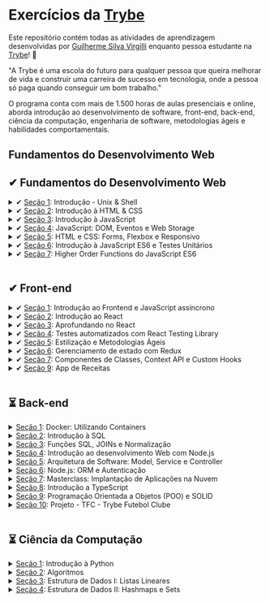 # Exercícios da [Trybe](https://www.betrybe.com/)

Este repositório contém todas as atividades de aprendizagem desenvolvidas por [Guilherme Silva Virgilli](https://www.linkedin.com/in/gsvirgilli/) enquanto pessoa estudante na [Trybe](https://www.betrybe.com/)! :rocket:

"A Trybe é uma escola do futuro para qualquer pessoa que queira melhorar de vida e construir uma carreira de sucesso em tecnologia, onde a pessoa só paga quando conseguir um bom trabalho."

O programa conta com mais de 1.500 horas de aulas presenciais e online, aborda introdução ao desenvolvimento de software, front-end, back-end, ciência da computação, engenharia de software, metodologias ágeis e habilidades comportamentais.

## Fundamentos do Desenvolvimento Web

<summary><h2 class="done">✔ Fundamentos do Desenvolvimento Web</h2></summary>

  <details>
    <summary>✔ <a href="https://github.com/gsvirgilli/trybe-exercicios/tree/main/01.%20Fundamentos/01.%20Unix%2C%20Shell%20e%20Git" class="done">Seção 1</a>: Introdução - Unix & Shell</summary>

  - [X] 1.1 - Unix e shell
  - [X] 1.2 - Git - O que é e para que serve
  - [X] 1.3 - Git e Github - Entendendo os comandos
  </details>

  <details>
    <summary>✔ <a href="https://github.com/gsvirgilli/trybe-exercicios/tree/main/01.%20Fundamentos/02.%20Introdu%C3%A7%C3%A3o%20%C3%A0%20HTML%20%26%20CSS" class="done">Seção 2</a>: Introdução à HTML & CSS</summary>

  - [x] 2.1 - Estruturas de página
  - [x] 2.2 - Primeiros passos em CSS
  - [X] 2.3 - Seletores e posicionamento
  - [X] 2.4 - HTML Semântico
  - [X] 2.5 - Projeto - Lessons Learned
  </details>

  <details>
    <summary>✔ <a href="https://github.com/gsvirgilli/trybe-exercicios/tree/main/01.%20Fundamentos/03.%20Introdu%C3%A7%C3%A3o%20%C3%A0%20JavaScript" class="done">Seção 3</a>: Introdução à JavaScript</summary>

  - [X] 3.1 - Primeiros passos
  - [X] 3.2 - Array e loop For
  - [X] 3.3 - Funções
  - [X] 3.4 - Objetos
  - [X] 3.5 - ES6 - let, const, arrow functions e template literals
  - [X] 3.6 - Projeto - Playground Functions
  </details>

  <details>
    <summary>✔ <a href="https://github.com/gsvirgilli/trybe-exercicios/tree/main/01.%20Fundamentos/04.%20JavaScript%3A%20DOM%2C%20Eventos%20e%20Web%20Storage" class="done">Seção 4</a>: JavaScript: DOM, Eventos e Web Storage</summary>

  - [X] 4.1 - DOM e seletores
  - [X] 4.2 - Trabalhando com elementos
  - [X] 4.3 - Eventos
  - [X] 4.4 - Web Storage
  - [X] 4.6 - Projeto - Arte com Pixels
  - [x] 4.7 - Projetos Bônus
  </details>

  <details>
    <summary>✔ <a href="https://github.com/gsvirgilli/trybe-exercicios/tree/main/01.%20Fundamentos/05.%20HTML%20e%20CSS%3A%20Forms%2C%20Flexbox%20e%20Responsivo" class="done">Seção 5</a>: HTML e CSS: Forms, Flexbox e Responsivo</summary>

  - [X] 5.1 - HTML & CSS - Forms
  - [X] 5.2 - Bibliotecas JavaScript e Frameworks CSS
  - [x] 5.3 - CSS Flexbox - Parte 1
  - [X] 5.4 - CSS Flexbox - Parte 2
  - [X] 5.5 - CSS Responsivo - Mobile First
  - [X] 5.6 - Projeto - Trybewarts
  </details>

  <details>
    <summary>✔ <a href="https://github.com/gsvirgilli/trybe-exercicios/tree/main/01.%20Fundamentos/06.%20Introdu%C3%A7%C3%A3o%20%C3%A0%20JavaScript%20ES6%20e%20Testes%20Unit%C3%A1rios" class="done">Seção 6</a>: Introdução à JavaScript ES6 e Testes Unitários</summary>

  - [X] 6.1 - Fluxo de exceções e manipulação de objetos
  - [X] 6.2 - Primeiros passos em Jest
  - [X] 6.3 - Matchers e cobertura de código
  - [X] 6.4 - Projeto - JavaScript Testes Unitários
  </details>
  
 <details>
 <summary>✔ <a href="https://github.com/gsvirgilli/trybe-exercicios/tree/main/01.%20Fundamentos/07.%20Highter%20Order%20Functions%20do%20JavaScrip%20ES6" class="doing">Seção 7</a>: Higher Order Functions do JavaScript ES6</summary>

  - [X] 7.1 - Introdução a Higher Order Functions
  - [X] 7.2 - Higher Order Functions - sort e map
  - [X] 7.3 - Higher Order Functions - filter e reduce
  - [X] 7.4 - JavaScript ES6 - spread operator, rest parameters e object destructuring
  - [X] 7.5 - JavaScript ES6 - Array destructuring, Default destructuring, Object property shorthand, e default parameters
  - [X] 7.6 - Projeto - Zoo functions
 </details>
 
<br>

 <summary><h2 class="done">✔ Front-end</h2></summary>
  
<details>
 <summary>✔ <a href="https://github.com/gsvirgilli/trybe-exercicios/tree/main/02.%20Front-end/01.%20Introdu%C3%A7%C3%A3o%20ao%20Frontend%20e%20JavaScript%20" class="toDo">Seção 1</a>: Introdução ao Frontend e JavaScript assíncrono</summary>

  - [X] 1.1 - Ambiente de desenvolvimento
  - [X] 1.2 - JavaScript Assíncrono - Promises e fetch
  - [X] 1.3 - Prática - Casa de câmbio
  - [X] 1.4 - Async, await e testes assíncronos
  - [X] 1.5 - Projeto - iChoveu
</details>

  <details>
    <summary>✔ <a href="https://github.com/gsvirgilli/trybe-exercicios/tree/main/02.%20Front-end/02.%20Introdu%C3%A7%C3%A3o%20ao%20React" class="toDo">Seção 2</a>: Introdução ao React</summary>

  - [X] 2.1 - Introdução ao React e ao TypeScript 
  - [X] 2.2 - Componentes React e Props
  - [X] 2.3 - Avançando em componentes
  - [X] 2.4 - Revisão - Solar System
  - [X] 2.5 - Estados e eventos
  - [X] 2.6 - Formilários
  - [X] 2.7 - Revisão - Store Back Office
  - [X] 2.8 - Projeto - Password Manager
  </details>

  <details>
    <summary>✔ <a href="https://github.com/gsvirgilli/trybe-exercicios/tree/main/02.%20Front-end/03.%20Aprofundando%20no%20React" class="toDo">Seção 3</a>: Aprofundando no React</summary>

  - [X] 3.1 - React Router
  - [X] 3.2 - useEffect
  - [X] 3.3 - Revisão - Clonando o Twitter
  - [X] 3.4 - Projeto - Trybetunes
  </details>

  <details>
    <summary>✔ <a href="https://github.com/gsvirgilli/trybe-exercicios/tree/main/02.%20Front-end/04.%20Testes%20automatizados%20com%20React%20Testing%20Library" class="toDo">Seção 4</a>: Testes automatizados com React Testing Library</summary>

  - [X] 4.1 - Introdução a React Testing Library
  - [X] 4.2 - RTL: Mocks
  - [X] 4.3 - RTL: Testando com React Router
  - [X] 4.3 - Projeto - Testes em React
  </details>

  <details>
    <summary>✔ <a href="https://github.com/gsvirgilli/trybe-exercicios/tree/main/02.%20Front-end/05.%20Estiliza%C3%A7%C3%A3o%20e%20Metodologia%20%C3%81gil" class="toDo">Seção 5</a>: Estilização e Metodologias Ágeis</summary>

  - [X] 5.1 - CSS Modules
  - [X] 5.2 - Styled Components
  - [X] 5.3 - Metodologias ágeis
  - [X] 5.4 - Projeto Frontend Online Store
  </details>

  <details>
    <summary>✔ <a href="https://github.com/gsvirgilli/trybe-exercicios/tree/main/02.%20Front-end/06.%20Gerenciamento%20de%20estado%20com%20Redux" class="toDo">Seção 6</a>: Gerenciamento de estado com Redux</summary>

  - [X] 6.1 - Introdução ao Redux - O estado global da aplicação
  - [X] 6.2 - Usando o Redux no React
  - [X] 6.3 - Revisão - Usando o Redux no React 
  - [X] 6.4 - Usando o Redux no React - Actions Assíncronas
  - [X] 6.5 - Testes em React-Redux
  - [X] 6.6 - Projeto - Trybe Wallet
  </details>

  <details>
    <summary>✔ <a href="https://github.com/gsvirgilli/trybe-exercicios/tree/main/02.%20Front-end/07.%20Componentes%20de%20Classes%2C%20Context%20API%20e%20Custom%20Hooks" class="toDo">Seção 7</a>: Componentes de Classes, Context API e Custom Hooks</summary>

  - [X] 7.1 - Componentes de CLasses
  - [X] 7.2 - Context API
  - [X] 7.3 -  Hooks Customizados
  - [X] 7.4 - Projeto - StarWars
  </details>

  <details>
    <summary>✔ <a href="" class="toDo">Seção 9</a>: App de Receitas</summary>

  - [X] 8. - Projeto App de Receitas

  </details>
<br>
  <summary><h2>⏳ Back-end</h2></summary>

  <details>
    <summary><a href="https://github.com/gsvirgilli/trybe-exercicios/tree/main/03.%20Back-end/01.%20Docker%3A%20Utilizando%20Containers" class="toDo">Seção 1</a>: Docker: Utilizando Containers</summary>

  - [ ] 1.1 - Utilizando Containers - Docker
  - [ ] 1.2 - Manipulando Imagens no Docker
  - [ ] 1.3 - Orquestrando Containers com Docker Compose
  - [ ] 1.4 - Projeto - Docker Todo-List
  </details>

  <details>
    <summary><a href="https://github.com/gsvirgilli/trybe-exercicios/tree/main/03.%20Back-end/02.%20Introdu%C3%A7%C3%A3o%20%C3%A0%20SQL" class="toDo">Seção 2</a>:  Introdução à SQL</summary>

  - [ ] 2.1 - Banco de dados SQL
  - [ ] 2.2 - Encontrando dados em um banco de dados
  - [ ] 2.3 - Filtrando dados de forma específica
  - [ ] 2.4 - Manipulando tabelas
  - [ ] 2.5 - Projeto - All For One
  </details>

  <details>
    <summary><a href="https://github.com/gsvirgilli/trybe-exercicios/tree/main/03.%20Back-end/03.%20Fun%C3%A7%C3%B5es%20SQL%2C%20JOINs%20e%20Normaliza%C3%A7%C3%A3o" class="toDo">Seção 3</a>: Funções SQL, JOINs e Normalização</summary>

  - [ ] 3.1 - Funções mais usadas no SQL
  - [ ] 3.2 - Descomplicando JOINs
  - [ ] 3.3 - Transformando ideias em um modelo de banco de dados
  - [ ] 3.4 - Aula ao vivo + Projeto - One For All
  </details>

  <details>
    <summary><a href="https://github.com/gsvirgilli/trybe-exercicios/tree/main/03.%20Back-end/04.%20Introdu%C3%A7%C3%A3o%20ao%20desenvolvimento%20Web%20com%20Node.js" class="toDo">Seção 4</a>:  Introdução ao desenvolvimento Web com Node.js</summary>

  - [ ] 4.1 - Node.js: Runtime Assíncrono
  - [ ] 4.2 - Node.js: API REST com Express
  - [ ] 4.3 - Node.js: Testes de Integração
  - [ ] 4.3 - Node.js: Express e Middlewares
  - [ ] 4.3 - Node.js: Express e MySQL
  - [ ] 4.3 - Projeto - Talker Manager
  </details>

  <details>
    <summary><a href="https://github.com/gsvirgilli/trybe-exercicios/tree/main/03.%20Back-end/05.%20Arquitetura%20de%20Software%3A%20Model%2C%20Service%20e%20Controller" class="toDo">Seção 5</a>: Arquitetura de Software: Model, Service e Controller</summary>

  - [ ] 5.1 - Arquitetura de Software: Camada Model
  - [ ] 5.2 - Arquitetura de Software: Refatorando Camada Model
  - [ ] 5.1 - Arquitetura de Software: Camada Service
  - [ ] 5.2 - Arquitetura de Software: Refatorando Camada Service
  - [ ] 5.2 - Arquitetura de Software: Refatorando Camada Controller
  - [ ] 5.2 - Projeto - Store Manager
  </details>

  <details>
    <summary><a href="https://github.com/gsvirgilli/trybe-exercicios/tree/main/03.%20Back-end/06.%20Node%2Cjs%3A%20ORM%20e%20Autentica%C3%A7%C3%A3o" class="toDo">Seção 6</a>: Node.js: ORM e Autenticação</summary>

  - [ ] 6.1 - ORM - Interface da aplicação com o banco de dados
  - [ ] 6.2 - ORM - Associations 1:1 e 1:N
  - [ ] 6.3 - ORM - Associations N:N e Transactions
  - [ ] 6.4 - JWT - (JSON Web Token)
  - [ ] 6.4 - Projeto - API de Blogs
  </details>

  <details>
    <summary><a href="https://github.com/gsvirgilli/trybe-exercicios/tree/main/03.%20Back-end/07.%20Masterclass%3A%20Implanta%C3%A7%C3%A3o%20de%20Aplica%C3%A7%C3%B5es%20na%20Nuvem/Dia%2001%3A%20Infraestrutura%3A%20Deploy%20com%20Railway" class="toDo">Seção 7</a>: Masterclass: Implantação de Aplicações na Nuvem</summary>

  - [ ] 7.1 - Infraestrutura: Deploy com Railway
  </details>

  <details>
    <summary><a href="https://github.com/gsvirgilli/trybe-exercicios/tree/main/03.%20Back-end/08.%20Introdu%C3%A7%C3%A3o%20a%20TypeScript" class="toDo">Seção 8</a>: Introdução a TypeScript</summary>

  - [ ] 8.1 - Aprendendo TypeScript
  - [ ] 8.1 - Introdução a Generics
  - [ ] 8.1 - API REST com Express, JWT, Sequelize e TypeScript
  - [ ] 8.1 - Testando Aplicações com TypeScript
  - [ ] 8.1 - Projeto - Trybesmith

  </details>

  <details>
    <summary><a href="https://github.com/gsvirgilli/trybe-exercicios/tree/main/03.%20Back-end/09.%20Programa%C3%A7%C3%A3o%20Orientada%20a%20Objetos%20(POO)%20e%20SOLID" class="toDo">Seção 9</a>: Programação Orientada a Objetos (POO) e SOLID</summary>

  - [ ] 9.1 - Introdução à Orientação a Objetos
  - [ ] 9.2 - Herança e Composição
  - [ ] 9.3 - Polimorfismo
  - [ ] 9.4 - SOLID - Introdução e Princípios S, O e D
  - [ ] 9.4 - SOLID - Princípios L e I
  - [ ] 9.4 - Projeto - Trybers and Dragons
  </details>

  <details>
    <summary><a href="https://github.com/gsvirgilli/trybe-exercicios/tree/main/03.%20Back-end/10.%20Projeto%20-%20TFC%20-%20Trybe%20Futebol%20Clube" class="toDo">Seção 10</a>: Projeto - TFC - Trybe Futebol Clube</summary>

  - [ ] 10.1 - Express com Classes
  - [ ] 10.1 - Projeto - TFC - Trybe Futebol Clube

  </details>

<br>
  <summary><h2>⏳ Ciência da Computação</h2></summary>

  <details>
    <summary><a href="https://github.com/gsvirgilli/trybe-exercicios/tree/main/04.%20Ci%C3%AAncia%20da%20Computa%C3%A7%C3%A3o/01.%20introdu%C3%A7%C3%A3o%20%C3%A0%20Python" class="toDo">Seção 1</a>: Introdução à Python</summary>

  - [ ] 1.1 - Aprendendo Python
  - [ ] 1.2 - Entrada e Saída de Dados com Testes
  </details>

  <details>
    <summary><a href="https://github.com/gsvirgilli/trybe-exercicios/tree/main/04.%20Ci%C3%AAncia%20da%20Computa%C3%A7%C3%A3o/02.%20Algoritmos" class="toDo">Seção 2</a>: Algoritmos</summary>

  - [ ] 2.1 - Complexidade de Algoritmos
  - [ ] 2.2 - Recursividade e Extratégias para Solução de Problemas
  - [ ] 2.3 - Algoritmos de ordenação e busca
  - [ ] 2.4 - Projeto - Algoritmos
  </details>

  <details>
    <summary><a href="https://github.com/gsvirgilli/trybe-exercicios/tree/main/04.%20Ci%C3%AAncia%20da%20Computa%C3%A7%C3%A3o/03.%20Estruturas%20de%20Dadas%20I%3A%20Listas%20Lineares" class="toDo">Seção 3</a>: Estrutura de Dados I: Listas Lineares</summary>

  - [ ] 3.1 - P.O.O em Python
  - [ ] 3.2 - Arrays
  - [ ] 3.3 - Nó e Listas Encadeadas 
  - [ ] 3.4 - Pilhas e filas
  - [ ] 3.4 - Projeto TING - Trybe Is Not Google

  </details>

  <details>
    <summary><a href="https://github.com/gsvirgilli/trybe-exercicios/tree/main/04.%20Ci%C3%AAncia%20da%20Computa%C3%A7%C3%A3o/04.%20Estruturas%20de%20Dados%20II%3A%20Hashmaps%20e%20Sets" class="toDo">Seção 4</a>: Estrutura de Dados II: Hashmaps e Sets</summary>

  - [ ] 4.1 - Hashmap e Dict
  - [ ] 4.2 - Set
  - [ ] 4.4 - Projeto - Restaurant Orders
  </details>
